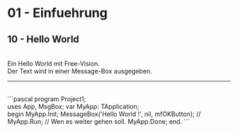 # 01 - Einfuehrung
## 10 - Hello World
<br>
Ein Hello World mit Free-Vision.<br>
Der Text wird in einer Message-Box ausgegeben.<br>
<hr><br>
```pascal
program Project1;
<br>
uses
  App, MsgBox;
var
  MyApp: TApplication;
<br>
begin
  MyApp.Init;
  MessageBox('Hello World !', nil, mfOKButton);
  // MyApp.Run;   // Wen es weiter gehen soll.
  MyApp.Done;
end.
```
<br>
